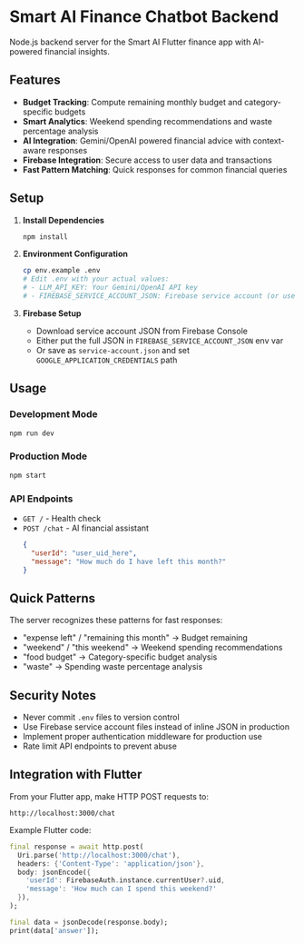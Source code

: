 # Smart AI Finance Chatbot Backend

Node.js backend server for the Smart AI Flutter finance app with AI-powered financial insights.

## Features

- **Budget Tracking**: Compute remaining monthly budget and category-specific budgets
- **Smart Analytics**: Weekend spending recommendations and waste percentage analysis
- **AI Integration**: Gemini/OpenAI powered financial advice with context-aware responses
- **Firebase Integration**: Secure access to user data and transactions
- **Fast Pattern Matching**: Quick responses for common financial queries

## Setup

1. **Install Dependencies**
   ```bash
   npm install
   ```

2. **Environment Configuration**
   ```bash
   cp env.example .env
   # Edit .env with your actual values:
   # - LLM_API_KEY: Your Gemini/OpenAI API key
   # - FIREBASE_SERVICE_ACCOUNT_JSON: Firebase service account (or use file-based auth)
   ```

3. **Firebase Setup**
   - Download service account JSON from Firebase Console
   - Either put the full JSON in `FIREBASE_SERVICE_ACCOUNT_JSON` env var
   - Or save as `service-account.json` and set `GOOGLE_APPLICATION_CREDENTIALS` path

## Usage

### Development Mode
```bash
npm run dev
```

### Production Mode
```bash
npm start
```

### API Endpoints

- `GET /` - Health check
- `POST /chat` - AI financial assistant
  ```json
  {
    "userId": "user_uid_here",
    "message": "How much do I have left this month?"
  }
  ```

## Quick Patterns

The server recognizes these patterns for fast responses:
- "expense left" / "remaining this month" → Budget remaining
- "weekend" / "this weekend" → Weekend spending recommendations  
- "food budget" → Category-specific budget analysis
- "waste" → Spending waste percentage analysis

## Security Notes

- Never commit `.env` files to version control
- Use Firebase service account files instead of inline JSON in production
- Implement proper authentication middleware for production use
- Rate limit API endpoints to prevent abuse

## Integration with Flutter

From your Flutter app, make HTTP POST requests to:
```
http://localhost:3000/chat
```

Example Flutter code:
```dart
final response = await http.post(
  Uri.parse('http://localhost:3000/chat'),
  headers: {'Content-Type': 'application/json'},
  body: jsonEncode({
    'userId': FirebaseAuth.instance.currentUser?.uid,
    'message': 'How much can I spend this weekend?'
  }),
);

final data = jsonDecode(response.body);
print(data['answer']);
```








